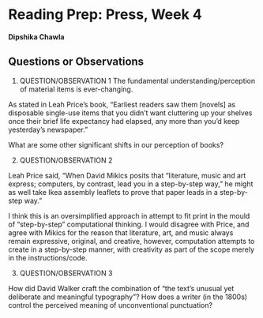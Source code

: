 # Reading Prep: Press, Week 4

#### Dipshika Chawla

## Questions or Observations

1. QUESTION/OBSERVATION 1
The fundamental understanding/perception of material items is ever-changing. 

As stated in Leah Price’s book, “Earliest readers saw them [novels] as disposable single-use items that you didn’t want cluttering up your shelves once their brief life expectancy had elapsed, any more than you’d keep yesterday’s newspaper.”

What are some other significant shifts in our perception of books?  

2. QUESTION/OBSERVATION 2

Leah Price said, “When David Mikics posits that “literature, music and art express; computers, by contrast, lead you in a step-by-step way,” he might as well take Ikea assembly leaflets to prove that paper leads in a step-by-step way.”

I think this is an oversimplified approach in attempt to fit print in the mould of “step-by-step” computational thinking. I would disagree with Price, and agree with Mikics for the reason that literature, art, and music always remain expressive, original, and creative, however, computation attempts to create in a step-by-step manner, with creativity as part of the scope merely in the instructions/code.  

3. QUESTION/OBSERVATION 3

How did David Walker craft the combination of “the text’s unusual yet deliberate and meaningful typography”? How does a writer (in the 1800s) control the perceived meaning of unconventional punctuation?  

